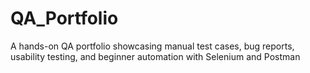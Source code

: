 # QA_Portfolio
A hands-on QA portfolio showcasing manual test cases, bug reports, usability testing, and beginner automation with Selenium and Postman
